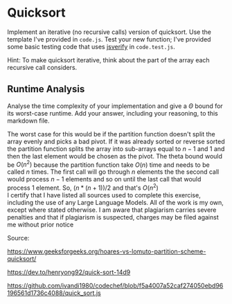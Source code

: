 # Quicksort

Implement an iterative (no recursive calls) version of quicksort. Use the
template I've provided in `code.js`. Test your new function; I've provided some
basic testing code that uses [jsverify](https://jsverify.github.io/) in
`code.test.js`.

Hint: To make quicksort iterative, think about the part of the array each
recursive call considers.

## Runtime Analysis

Analyse the time complexity of your implementation and give a $\Theta$ bound for
its worst-case runtime. Add your answer, including your reasoning, to this
markdown file.

The worst case for this would be if the partition function doesn't split the array evenly and picks a bad pivot. If it was already sorted or reverse sorted the partition function splits the array into sub-arrays equal to $n-1$ and 1 and then the last element would
be chosen as the pivot. The theta bound would be $O(n^2)$ because the partition function take $O(n)$ time and needs to be called $n$ times. The first call will go through $n$ elements the the second call would process $n-1$ elements and so on until the last call that would process 1 element. So, $(n*(n+1))/2$ and that's $O(n^2)$<br>
I certify that I have listed all sources used to complete this exercise, including the use of any Large Language Models. All of the work is my own, except where stated otherwise. I am aware that plagiarism carries severe penalties and that if plagiarism is suspected, charges may be filed against me without prior notice 

Source:

https://www.geeksforgeeks.org/hoares-vs-lomuto-partition-scheme-quicksort/


https://dev.to/henryong92/quick-sort-14d9


https://github.com/ivandi1980/codechef/blob/f5a4007a52caf274050ebd96196561d1736c4088/quick_sort.js
